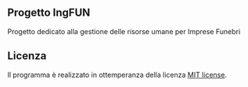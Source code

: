 ## Progetto IngFUN

Progetto dedicato alla gestione delle risorse umane per Imprese Funebri 


## Licenza
Il programma è realizzato in ottemperanza della licenza [MIT license](https://opensource.org/licenses/MIT).
